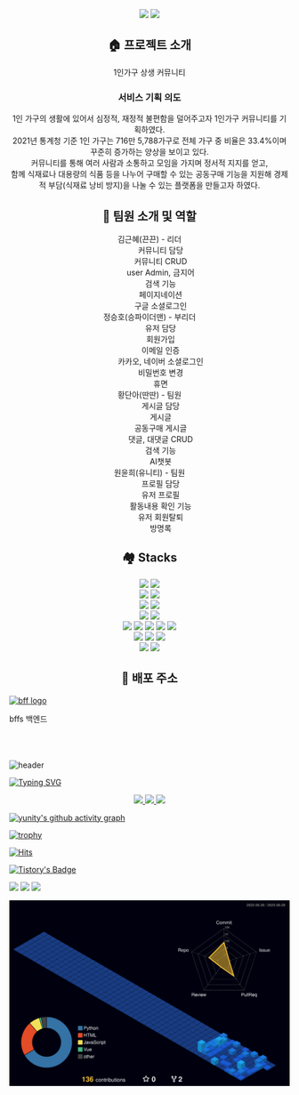 
<div align="center">
  <img src="https://ifh.cc/g/Zk8KWM.png"/>
  <img src="https://ifh.cc/g/Q2sOPw.png"/>
</div>



<div align="center">
  <h2 font-weight="bold">🏠 프로젝트 소개</h2>
  <p align="center">1인가구 상생 커뮤니티</p>
  <h3>서비스 기획 의도</h3>
  <p align="center">
    1인 가구의 생활에 있어서 심정적, 재정적 불편함을 덜어주고자 1인가구 커뮤니티를 기획하였다.<br/>
    2021년 통계청 기준 1인 가구는 716만 5,788가구로 전체 가구 중 비율은 33.4%이며 꾸준히 증가하는 양상을 보이고 있다.<br/>
    커뮤니티를 통해 여러 사람과 소통하고 모임을 가지며 정서적 지지를 얻고,<br/> 
    함께 식재료나 대용량의 식품 등을 나누어 구매할 수 있는 공동구매 기능을 지원해 경제적 부담(식재료 낭비 방지)을 나눌 수 있는 플랫폼을 만들고자 하였다.
  </p>
</div>

<div align="center">
  <h2>🚌 팀원 소개 및 역할</h2>
  <dl>
    <dt font-style="normal">김근혜(끈끈) - 리더</dt>
    <dd> 
      커뮤니티  담당<br/>
      커뮤니티 CRUD<br/>
      user Admin, 금지어<br/>
      검색 기능<br/>
      페이지네이션<br/>
      구글 소셜로그인<br/>
    </dd>
    <dt>정승호(승파이더맨) - 부리더</dt>
    <dd>
      유저 담당<br/>
      회원가입<br/>
      이메일 인증<br/>
      카카오, 네이버 소셜로그인<br/>
      비밀번호 변경<br/>
      휴면<br/>
    </dd>
    <dt>황단아(딴딴) - 팀원</dt>
    <dd>
      게시글  담당<br/>
      게시글<br/> 
      공동구매 게시글<br/>
      댓글, 대댓글 CRUD<br/>
      검색 기능<br/>
      AI챗봇<br/>
    </dd>
    <dt>원윤희(유니티) - 팀원</dt>
    <dd>
      프로필 담당<br/>
      유저 프로필<br/>
      활동내용 확인 기능<br/>
      유저 회원탈퇴<br/>
      방명록<br/>
    </dd>
  </dl>
</div>


<div align="center">
    <h2 font-weight="bold">🏘️ Stacks</h2>
</div>
<div align="center">
  <img src="https://img.shields.io/badge/html-D25735?style=for-the-badge&logo=html5&logoColor=white">
  <img src="https://img.shields.io/badge/css-4D8EC2?style=for-the-badge&logo=css3&logoColor=white">
  <br/>
  <img src="https://img.shields.io/badge/javascript-F9DD52?style=for-the-badge&logo=javascript&logoColor=white">
  <img src="https://img.shields.io/badge/vue-55B986?style=for-the-badge&logo=vue.js&logoColor=white">
  <br/>
  <img src="https://img.shields.io/badge/fontawesome-438ADF?style=for-the-badge&logo=fontawesome&logoColor=white">
  <img src="https://img.shields.io/badge/axios-7C4791?style=for-the-badge&logo=axios&logoColor=white">
</div>

<div align="center">
  <img src="https://img.shields.io/badge/python-1E3D2F?style=for-the-badge&logo=python&logoColor=white">
  <img src="https://img.shields.io/badge/django-4579DD?style=for-the-badge&logo=django&logoColor=white">
  <br/>
  <img src="https://img.shields.io/badge/poetry-4FAFDF?style=for-the-badge&logo=poetry&logoColor=white">
  <img src="https://img.shields.io/badge/celery-BEDC75?style=for-the-badge&logo=celery&logoColor=white">
  <img src="https://img.shields.io/badge/gunicorn-5D9551?style=for-the-badge&logo=gunicorn&logoColor=white">
  <img src="https://img.shields.io/badge/rabbitmq-E2853D?style=for-the-badge&logo=rabbitmq&logoColor=white">
  <img src="https://img.shields.io/badge/nginx-419144?style=for-the-badge&logo=nginx&logoColor=#ffffff">
  <br/>
  <img src="https://img.shields.io/badge/amazonec2-8E492A?style=for-the-badge&logo=amazonec2&logoColor=white">
  <img src="https://img.shields.io/badge/amazons3-D15C4A?style=for-the-badge&logo=amazons3&logoColor=white">
  <img src="https://img.shields.io/badge/docker-4590B0?style=for-the-badge&logo=docker&logoColor=white">
  <br/>
  <img src="https://img.shields.io/badge/github-171516?style=for-the-badge&logo=github&logoColor=white">
  <img src="https://img.shields.io/badge/githubactions-3A6FD7?style=for-the-badge&logo=githubactions&logoColor=white">
</div>

<div align="center">
  <h2>🏡 배포 주소</h2>
</div>

<div display="flex">
  <dl>
    <a href="https://makebestie.com/">
      <img src="https://ifh.cc/g/vato5z.png" alt="bff logo">
    </a>
  </dl>
  <dt>bffs 백엔드</dt>
</div>

<div align="center">
  <img src="https://ifh.cc/g/frOlgb.png" alt=""/>
</div>

<div align="center">
  <img src="https://ifh.cc/g/nVrVPh.png" alt=""/>
</div>

<div align="center">
  <img src="https://ifh.cc/g/L04w0w.png" alt=""/>
</div>






![header](https://capsule-render.vercel.app/api?type=waving&color=gradient&height=120&animation=fadeIn&section=footer&text=🚌💨&fontAlign=70)

[![Typing SVG](https://readme-typing-svg.herokuapp.com/?color=f0f6fc&lines=import+unittest+class&font=Redressed&size=40)](https://git.io/typing-svg)


<div align=center> 
  <a href="universe.com">
    <img src="https://github-readme-stats.vercel.app/api?username=gangyuji&theme=tokyonight&show_icons=true" width="42%" />
  </a>
  <a href="universe.com">
    <img src="https://github-readme-stats.vercel.app/api/top-langs/?username=gangyuji&exclude_repo=gangyuji.github.io&layout=compact&theme=tokyonight" />
  
  <img src="https://raw.githubusercontent.com/gangyuji/github-stats-transparent/output/generated/languages.svg" width="49.2%" />
  </a>
</div>







[![yunity's github activity graph](https://github-readme-activity-graph.vercel.app/graph?username=gangyuji&theme=tokyo-night)](https://github.com/gangyuji/github-readme-activity-graph)

[![trophy](https://github-profile-trophy.vercel.app/?username=gangyuji&theme=flat&column=7)](https://github.com/gangyuji/)












[![Hits](https://hits.seeyoufarm.com/api/count/incr/badge.svg?url=https%3A%2F%2Fgithub.com%2Fgangyuji&count_bg=%23C9FFA0&title_bg=%23B3D2FF&icon=python.svg&icon_color=%23FFFBA7&title=uni%28ty%29%2Fgithub&edge_flat=false)](https://hits.seeyoufarm.com)



[![Tistory's Badge](https://github-readme-tistory-card.vercel.app/api/badge?name=allitaill&theme=blue)](https://allitail.tistory.com)


<img src="https://img.shields.io/badge/PYTHON-3776AB?style=flat-square&logo=Python&logoColor=#354C6A"/>
<img src="https://img.shields.io/badge/DJANGO-3776AB?style=flat-square&logo=Django&logoColor=##0F291B"/>

<img src="https://img.shields.io/badge/ANDROID-3776AB?style=flat-square&logo=Android&logoColor=#4A8766"/>


![](./profile-3d-contrib/profile-night-view.svg)


